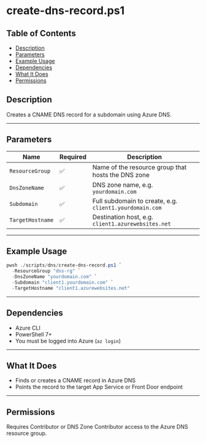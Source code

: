 # create-dns-record.ps1

## Table of Contents

- [Description](#description)
- [Parameters](#parameters)
- [Example Usage](#example-usage)
- [Dependencies](#dependencies)
- [What It Does](#what-it-does)
- [Permissions](#permissions)

## Description

Creates a CNAME DNS record for a subdomain using Azure DNS.

---

## Parameters

| Name             | Required | Description                                             |
| ---------------- | -------- | ------------------------------------------------------- |
| `ResourceGroup`  | ✅       | Name of the resource group that hosts the DNS zone      |
| `DnsZoneName`    | ✅       | DNS zone name, e.g. `yourdomain.com`                    |
| `Subdomain`      | ✅       | Full subdomain to create, e.g. `client1.yourdomain.com` |
| `TargetHostname` | ✅       | Destination host, e.g. `client1.azurewebsites.net`      |

---

## Example Usage

```powershell
pwsh ./scripts/dns/create-dns-record.ps1 `
  -ResourceGroup "dns-rg" `
  -DnsZoneName "yourdomain.com" `
  -Subdomain "client1.yourdomain.com" `
  -TargetHostname "client1.azurewebsites.net"
```

---

## Dependencies

- Azure CLI
- PowerShell 7+
- You must be logged into Azure (`az login`)

---

## What It Does

- Finds or creates a CNAME record in Azure DNS
- Points the record to the target App Service or Front Door endpoint

---

## Permissions

Requires Contributor or DNS Zone Contributor access to the Azure DNS resource group.
